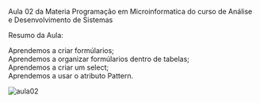 Aula 02 da Materia Programação em Microinformatica do curso de Análise e Desenvolvimento de Sistemas

Resumo da Aula:

Aprendemos a criar formúlarios;<br>
Aprendemos a organizar formúlarios dentro de tabelas;<br>
Aprendemos a criar um select;<br>
Aprendemos a usar o atributo Pattern.

![aula02](https://user-images.githubusercontent.com/116371744/220319478-4604165b-b357-4029-8e72-9788141ee553.png)
